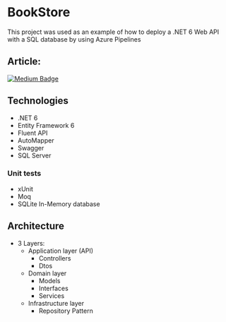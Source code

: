 # BookStore
This project was used as an example of how to deploy a .NET 6 Web API with a SQL database by using Azure Pipelines

## Article:

[![Medium Badge](https://img.shields.io/badge/-Medium-black?style=flat-square&logo=Medium&logoColor=white&link=https://henriquesd.medium.com/deploying-a-net-6-web-api-and-a-sql-database-with-azure-pipelines-585e2e18a463)](https://henriquesd.medium.com/deploying-a-net-6-web-api-and-a-sql-database-with-azure-pipelines-585e2e18a463)

## Technologies
- .NET 6
- Entity Framework 6
- Fluent API
- AutoMapper
- Swagger
- SQL Server

### Unit tests
- xUnit
- Moq
- SQLite In-Memory database

## Architecture
- 3 Layers:
  - Application layer (API)
    - Controllers
    - Dtos
  - Domain layer
    - Models
    - Interfaces
    - Services
  - Infrastructure layer
    - Repository Pattern
